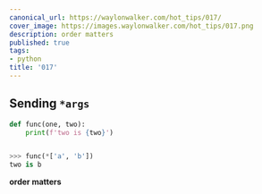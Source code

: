 ```yaml
---
canonical_url: https://waylonwalker.com/hot_tips/017/
cover_image: https://images.waylonwalker.com/hot_tips/017.png
description: order matters
published: true
tags:
- python
title: '017'
---
```


## Sending `*args`

``` python
def func(one, two):
    print(f'two is {two}')


>>> func(*['a', 'b'])
two is b
```

**order matters**